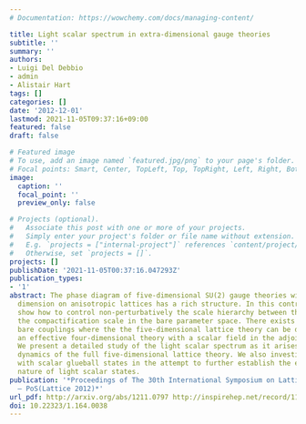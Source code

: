 ```yaml
---
# Documentation: https://wowchemy.com/docs/managing-content/

title: Light scalar spectrum in extra-dimensional gauge theories
subtitle: ''
summary: ''
authors:
- Luigi Del Debbio
- admin
- Alistair Hart
tags: []
categories: []
date: '2012-12-01'
lastmod: 2021-11-05T09:37:16+09:00
featured: false
draft: false

# Featured image
# To use, add an image named `featured.jpg/png` to your page's folder.
# Focal points: Smart, Center, TopLeft, Top, TopRight, Left, Right, BottomLeft, Bottom, BottomRight.
image:
  caption: ''
  focal_point: ''
  preview_only: false

# Projects (optional).
#   Associate this post with one or more of your projects.
#   Simply enter your project's folder or file name without extension.
#   E.g. `projects = ["internal-project"]` references `content/project/deep-learning/index.md`.
#   Otherwise, set `projects = []`.
projects: []
publishDate: '2021-11-05T00:37:16.047293Z'
publication_types:
- '1'
abstract: The phase diagram of five-dimensional SU(2) gauge theories with one compactified
  dimension on anisotropic lattices has a rich structure. In this contribution we
  show how to control non-perturbatively the scale hierarchy between the cut-off and
  the compactification scale in the bare parameter space. There exists a set of strong
  bare couplings where the the five-dimensional lattice theory can be described by
  an effective four-dimensional theory with a scalar field in the adjoint representation.
  We present a detailed study of the light scalar spectrum as it arises from the non-perturbative
  dynamics of the full five-dimensional lattice theory. We also investigate the mixing
  with scalar glueball states in the attempt to further establish the extra-dimensional
  nature of light scalar states.
publication: '*Proceedings of The 30th International Symposium on Lattice Field Theory
  — PoS(Lattice 2012)*'
url_pdf: http://arxiv.org/abs/1211.0797 http://inspirehep.net/record/1198165 https://pos.sissa.it/164/038
doi: 10.22323/1.164.0038
---
```

